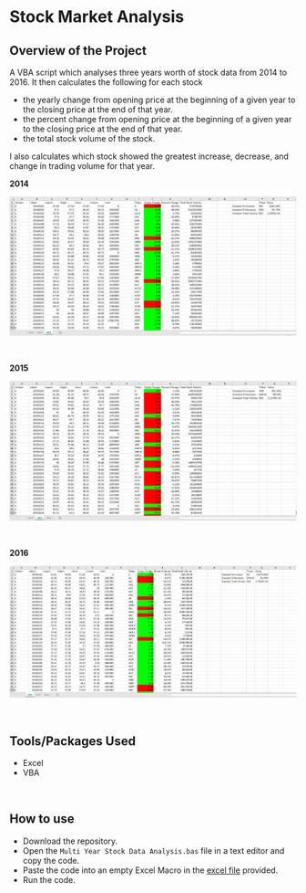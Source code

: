 # Stock Market Analysis

## Overview of the Project
A VBA script which analyses three years worth of stock data from 2014 to 2016. 
It then calculates the following for each stock
- the yearly change from opening price at the beginning of a given year to the closing price at the end of that year.
- the percent change from opening price at the beginning of a given year to the closing price at the end of that year.
- the total stock volume of the stock.

I also calculates which stock showed the greatest increase, decrease, and change in trading volume for that year.

**2014**

![2014 Multi Year Stock Data](images/2014-Multi-Year-Stock-Data.PNG)

<br>

**2015**

![2015 Multi Year Stock Data](images/2015-Multi-Year-Stock-Data.PNG)

<br>

**2016**

![2016 Multi Year Stock Data](images/2016-Multi-Year-Stock-Data.PNG)

<br>

## Tools/Packages Used
- Excel
- VBA

<br>

## How to use
- Download the repository.
- Open the `Multi Year Stock Data Analysis.bas` file in a text editor and copy the code.
- Paste the code into an empty Excel Macro in the [excel file](data/Multiple_year_stock_data.xlxs) provided.
- Run the code.
